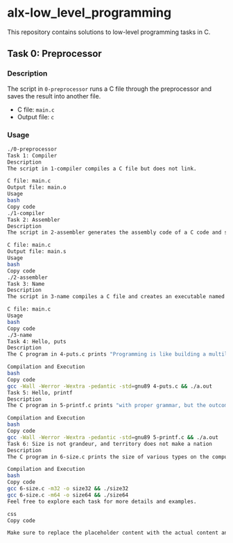 # alx-low_level_programming

This repository contains solutions to low-level programming tasks in C.

## Task 0: Preprocessor

### Description
The script in `0-preprocessor` runs a C file through the preprocessor and saves the result into another file.

- C file: `main.c`
- Output file: `c`

### Usage
```bash
./0-preprocessor
Task 1: Compiler
Description
The script in 1-compiler compiles a C file but does not link.

C file: main.c
Output file: main.o
Usage
bash
Copy code
./1-compiler
Task 2: Assembler
Description
The script in 2-assembler generates the assembly code of a C code and saves it in an output file.

C file: main.c
Output file: main.s
Usage
bash
Copy code
./2-assembler
Task 3: Name
Description
The script in 3-name compiles a C file and creates an executable named cisfun.

C file: main.c
Usage
bash
Copy code
./3-name
Task 4: Hello, puts
Description
The C program in 4-puts.c prints "Programming is like building a multilingual puzzle," followed by a new line.

Compilation and Execution
bash
Copy code
gcc -Wall -Werror -Wextra -pedantic -std=gnu89 4-puts.c && ./a.out
Task 5: Hello, printf
Description
The C program in 5-printf.c prints "with proper grammar, but the outcome is a piece of art," followed by a new line.

Compilation and Execution
bash
Copy code
gcc -Wall -Werror -Wextra -pedantic -std=gnu89 5-printf.c && ./a.out
Task 6: Size is not grandeur, and territory does not make a nation
Description
The C program in 6-size.c prints the size of various types on the computer it is compiled and run on.

Compilation and Execution
bash
Copy code
gcc 6-size.c -m32 -o size32 && ./size32
gcc 6-size.c -m64 -o size64 && ./size64
Feel free to explore each task for more details and examples.

css
Copy code

Make sure to replace the placeholder content with the actual content and adjust it based on your preferences.
